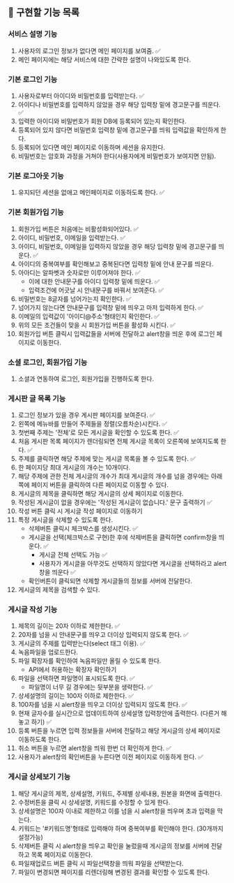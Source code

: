 ## 🚀 구현할 기능 목록

### **서비스 설명 기능**

1. 사용자의 로그인 정보가 없다면 메인 페이지를 보여줌. ✅
2. 메인 페이지에는 해당 서비스에 대한 간략한 설명이 나와있도록 한다.

### 기본 로그인 기능

1. 사용자로부터 아이디와 비밀번호를 입력받는다. ✅
2. 아이디나 비밀번호를 입력하지 않았을 경우 해당 입력창 밑에 경고문구를 띄운다. ✅
3. 입력한 아이디와 비밀번호가 회원 DB에 등록되어 있는지 확인한다.
4. 등록되어 있지 않다면 비밀번호 입력창 밑에 경고문구를 띄워 입력값을 확인하게 한다.
5. 등록되어 있다면 메인 페이지로 이동하며 세션을 유지한다.
6. 비밀번호는 암호화 과정을 거쳐야 한다(사용자에게 비밀번호가 보여지면 안됨).

### 기본 로그아웃 기능

1. 유지되던 세션을 없애고 메인페이지로 이동하도록 한다. ✅

### 기본 회원가입 기능

1. 회원가입 버튼은 처음에는 비활성화되어있다. ✅
2. 아이디, 비밀번호, 이메일을 입력받는다. ✅
3. 아이디, 비밀번호, 이메일을 입력하지 않았을 경우 해당 입력창 밑에 경고문구를 띄운다. ✅
4. 아이디의 중복여부를 확인해보고 중복된다면 입력창 밑에 안내 문구를 띄운다.
5. 아아디는 알파벳과 숫자로만 이루어져야 한다. ✅
   - 이에 대한 안내문구를 아이디 입력창 밑에 띄운다. ✅
   - 입력조건에 어긋날 시 안내문구를 바꿔서 보여준다. ✅
6. 비밀번호는 8글자를 넘어가는지 확인한다. ✅
7. 넘어가지 않는다면 안내문구를 입력창 밑에 띄우고 마저 입력하게 한다. ✅
8. 이메일의 입력값이 '아이디@주소'형태인지 확인한다. ✅
9. 위의 모든 조건들이 맞을 시 회원가입 버튼을 활성화 시킨다. ✅
10. 회원가입 버튼 클릭시 입력값들을 서버에 전달하고 alert창을 띄운 후에 로그인 페이지로 이동한다.

### 소셜 로그인, 회원가입 기능

1. 소셜과 연동하여 로그인, 회원가입을 진행하도록 한다.

### 게시판 글 목록 기능

1. 로그인 정보가 있을 경우 게시판 페이지를 보여준다. ✅
2. 왼쪽에 메뉴바를 만들어 주제들을 정렬(오름차순)시킨다. ✅
3. 첫번째 주제는 '전체'로 모든 게시글을 확인할 수 있도록 한다. ✅
4. 처음 게시판 목록 페이지가 렌더링되면 전체 게시글 목록이 오른쪽에 보여지도록 한다. ✅
5. 주제를 클릭하면 해당 주제에 맞는 게시글 목록을 볼 수 있도록 한다. ✅
6. 한 페이지당 최대 게시글의 개수는 10개이다.
7. 해당 주제에 관한 전체 게시글의 개수가 최대 게시글의 개수를 넘을 경우에는 아래쪽에 페이지 버튼을 클릭하여 다른 페이지로 이동할 수 있다.
8. 게시글의 제목을 클릭하면 해당 게시글의 상세 페이지로 이동한다.
9. 작성된 게시글이 없을 경우에는 '작성된 게시글이 없습니다.' 문구 출력하기 ✅
10. 작성 버튼 클릭 시 게시글 작성 페이지로 이동하기
11. 특정 게시글을 삭제할 수 있도록 한다.
    - 삭제버튼 클릭시 체크박스를 생성시킨다. ✅
    - 게시글을 선택(체크박스로 구현)한 후에 삭제버튼을 클릭하면 confirm창을 띄운다. ✅
      - 게시글 전체 선택도 가능 ✅
      - 사용자가 게시글을 아무것도 선택하지 않았다면 게시글을 선택하라고 alert창을 띄운다 ✅
    - 확인버튼이 클릭되면 삭제할 게시글들의 정보를 서버에 전달한다.
12. 게시글의 제목을 검색할 수 있다.

### 게시글 작성 기능

1. 제목의 길이는 20자 이하로 제한한다. ✅
2. 20자를 넘을 시 안내문구를 띄우고 더이상 입력되지 않도록 한다. ✅
3. 게시글의 주제를 입력받는다(select 태그 이용). ✅
4. 녹음파일을 업로드한다.
5. 파일 확장자를 확인하여 녹음파일만 올릴 수 있도록 한다.
   - API에서 허용하는 확장자 확인하기
6. 파일을 선택하면 파일명이 표시되도록 한다. ✅
   - 파일명이 너무 길 경우에는 뒷부분을 생략한다. ✅
7. 상세설명의 길이는 100자 이하로 제한한다. ✅
8. 100자를 넘을 시 alert창을 띄우고 더이상 입력되지 않도록 한다. ✅
9. 현재 글자수를 실시간으로 업데이트하여 상세설명 입력창안에 출력한다. (다른거 해놓고 하기) ✅
10. 등록 버튼을 누르면 입력 정보들을 서버에 전달하고 해당 게시글의 상세 페이지로 이동하도록 한다.
11. 취소 버튼을 누르면 alert창을 띄워 한번 더 확인하게 한다. ✅
12. 사용자가 alert창의 확인버튼을 누른다면 이전 페이지로 이동하게 한다. ✅

### 게시글 상세보기 기능

1. 해당 게시글의 제목, 상세설명, 키워드, 주제별 상세내용, 원본을 화면에 출력한다.
2. 수정버튼을 클릭 시 상세설명, 키워드를 수정할 수 있게 한다.
3. 상세설명은 100자 이내로 제한하고 이를 넘을 시 alert창을 띄우며 초과 입력을 막는다.
4. 키워드는 '#키워드명'형태로 입력해야 하며 중복여부를 확인해야 한다. (30개까지 설정가능)
5. 삭제버튼 클릭 시 alert창을 띄우고 확인을 눌렀을때 게시글의 정보를 서버에 전달하고 목록 페이지로 이동한다.
6. 파일재업로드 버튼 클릭 시 파일선택창을 띄워 파일을 선택받는다.
7. 파일이 변경되면 페이지를 리렌더링해 변경된 결과를 확인할 수 있도록 한다.
